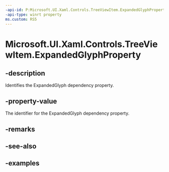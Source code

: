 ```yaml
---
-api-id: P:Microsoft.UI.Xaml.Controls.TreeViewItem.ExpandedGlyphProperty
-api-type: winrt property
ms.custom: RS5
---
```

<!-- Property syntax.
public DependencyProperty ExpandedGlyphProperty { get; }
-->

# Microsoft.UI.Xaml.Controls.TreeViewItem.ExpandedGlyphProperty


## -description

Identifies the ExpandedGlyph dependency property.


## -property-value

The identifier for the ExpandedGlyph dependency property.


## -remarks


## -see-also


## -examples


